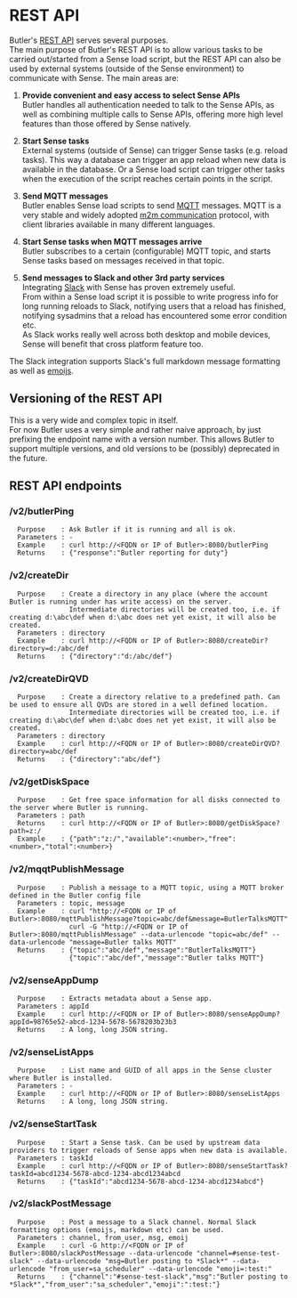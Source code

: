 # REST API

Butler's [REST API](https://en.wikipedia.org/wiki/Representational_state_transfer) serves several purposes.   
The main purpose of Butler's REST API is to allow various tasks to be carried out/started from a Sense load script, but the REST API can also be used by external systems (outside of the Sense environment) to communicate with Sense. The main areas are:  

1. **Provide convenient and easy access to select Sense APIs**   
Butler handles all authentication needed to talk to the Sense APIs, as well as combining multiple calls to Sense APIs, offering more high level features than those offered by Sense natively.

2. **Start Sense tasks**  
External systems (outside of Sense) can trigger Sense tasks (e.g. reload tasks). This way a database can trigger an app reload when new data is available in the database. Or a Sense load script can trigger other tasks when the execution of the script reaches certain points in the script.

3. **Send MQTT messages**  
Butler enables Sense load scripts to send [MQTT](http://mqtt.org/) messages. MQTT is a very stable and widely adopted [m2m communication](https://en.wikipedia.org/wiki/Machine_to_machine) protocol, with client libraries available in many different languages.

4. **Start Sense tasks when MQTT messages arrive**   
Butler subscribes to a certain (configurable) MQTT topic, and starts Sense tasks based on messages received in that topic.

5. **Send messages to Slack and other 3rd party services**   
Integrating [Slack](https://slack.com/) with Sense has proven extremely useful.   
From within a Sense load script it is possible to write progress info for long running reloads to Slack, notifying users that a reload has finished, notifying sysadmins that a reload has encountered some error condition etc.  
As Slack works really well across both desktop and mobile devices, Sense will benefit that cross platform feature too.  

The Slack integration supports Slack's full markdown message formatting as well as [emoijs](https://get.slack.help/hc/en-us/articles/202931348-Emoji-and-emoticons).

## Versioning of the REST API
This is a very wide and complex topic in itself.  
For now Butler uses a very simple and rather naive approach, by just prefixing the endpoint name with a version number.
This allows Butler to support multiple versions, and old versions to be (possibly) deprecated in the future.


## REST API endpoints

### /v2/butlerPing
      Purpose    : Ask Butler if it is running and all is ok.
      Parameters : -
      Example    : curl http://<FQDN or IP of Butler>:8080/butlerPing
      Returns    : {"response":"Butler reporting for duty"}

### /v2/createDir
      Purpose    : Create a directory in any place (where the account Butler is running under has write access) on the server.  
                   Intermediate directories will be created too, i.e. if creating d:\abc\def when d:\abc does net yet exist, it will also be created.
      Parameters : directory
      Example    : curl http://<FQDN or IP of Butler>:8080/createDir?directory=d:/abc/def
      Returns    : {"directory":"d:/abc/def"}

### /v2/createDirQVD
      Purpose    : Create a directory relative to a predefined path. Can be used to ensure all QVDs are stored in a well defined location.
                   Intermediate directories will be created too, i.e. if creating d:\abc\def when d:\abc does net yet exist, it will also be created.
      Parameters : directory
      Example    : curl http://<FQDN or IP of Butler>:8080/createDirQVD?directory=abc/def
      Returns    : {"directory":"abc/def"}

### /v2/getDiskSpace
      Purpose    : Get free space information for all disks connected to the server where Butler is running.
      Parameters : path
      Returns    : curl http://<FQDN or IP of Butler>:8080/getDiskSpace?path=z:/
      Example    : {"path":"z:/","available":<number>,"free":<number>,"total":<number>}

### /v2/mqqtPublishMessage
      Purpose    : Publish a message to a MQTT topic, using a MQTT broker defined in the Butler config file
      Parameters : topic, message
      Example    : curl "http://<FQDN or IP of Butler>:8080/mqttPublishMessage?topic=abc/def&message=ButlerTalksMQTT"
                   curl -G "http://<FQDN or IP of Butler>:8080/mqttPublishMessage" --data-urlencode "topic=abc/def" --data-urlencode "message=Butler talks MQTT"
      Returns    : {"topic":"abc/def","message":"ButlerTalksMQTT"}
                   {"topic":"abc/def","message":"Butler talks MQTT"}

### /v2/senseAppDump
      Purpose    : Extracts metadata about a Sense app.
      Parameters : appId
      Example    : curl http://<FQDN or IP of Butler>:8080/senseAppDump?appId=98765e52-abcd-1234-5678-5678203b23b3
      Returns    : A long, long JSON string.

### /v2/senseListApps
      Purpose    : List name and GUID of all apps in the Sense cluster where Butler is installed.
      Parameters : -
      Example    : curl http://<FQDN or IP of Butler>:8080/senseListApps
      Returns    : A long, long JSON string.

### /v2/senseStartTask
      Purpose    : Start a Sense task. Can be used by upstream data providers to trigger reloads of Sense apps when new data is available.
      Parameters : taskId
      Example    : curl http://<FQDN or IP of Butler>:8080/senseStartTask?taskId=abcd1234-5678-abcd-1234-abcd1234abcd
      Returns    : {"taskId":"abcd1234-5678-abcd-1234-abcd1234abcd"}

### /v2/slackPostMessage
      Purpose    : Post a message to a Slack channel. Normal Slack formatting options (emoijs, markdown etc) can be used.
      Parameters : channel, from_user, msg, emoij
      Example    : curl -G http://<FQDN or IP of Butler>:8080/slackPostMessage --data-urlencode "channel=#sense-test-slack" --data-urlencode "msg=Butler posting to *Slack*" --data-urlencode "from_user=sa_scheduler" --data-urlencode "emoji=:test:"
      Returns    : {"channel":"#sense-test-slack","msg":"Butler posting to *Slack*","from_user":"sa_scheduler","emoji":":test:"}
